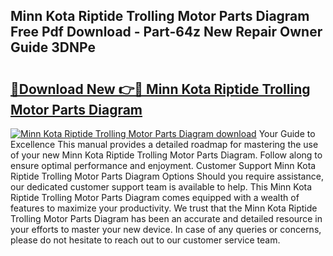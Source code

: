 ## Minn Kota Riptide Trolling Motor Parts Diagram Free Pdf Download - Part-64z New Repair Owner Guide 3DNPe

# <h2><a href="http://dfrxr6.blite.top/?on=Minn+Kota+Riptide+Trolling+Motor+Parts+Diagram">🔗Download New 👉🔴 Minn Kota Riptide Trolling Motor Parts Diagram</a></h2>

[![Minn Kota Riptide Trolling Motor Parts Diagram download](https://i.imgur.com/lujVjoI.png)](http://dfrxr6.blite.top/?on=Minn+Kota+Riptide+Trolling+Motor+Parts+Diagram)
Your Guide to Excellence This manual provides a detailed roadmap for mastering the use of your new Minn Kota Riptide Trolling Motor Parts Diagram. Follow along to ensure optimal performance and enjoyment. Customer Support Minn Kota Riptide Trolling Motor Parts Diagram Options Should you require assistance, our dedicated customer support team is available to help. This Minn Kota Riptide Trolling Motor Parts Diagram comes equipped with a wealth of features to maximize your productivity. We trust that the Minn Kota Riptide Trolling Motor Parts Diagram has been an accurate and detailed resource in your efforts to master your new device. In case of any queries or concerns, please do not hesitate to reach out to our customer service team.
